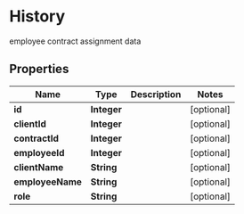 

# History

employee contract assignment data

## Properties

| Name | Type | Description | Notes |
|------------ | ------------- | ------------- | -------------|
|**id** | **Integer** |  |  [optional] |
|**clientId** | **Integer** |  |  [optional] |
|**contractId** | **Integer** |  |  [optional] |
|**employeeId** | **Integer** |  |  [optional] |
|**clientName** | **String** |  |  [optional] |
|**employeeName** | **String** |  |  [optional] |
|**role** | **String** |  |  [optional] |



